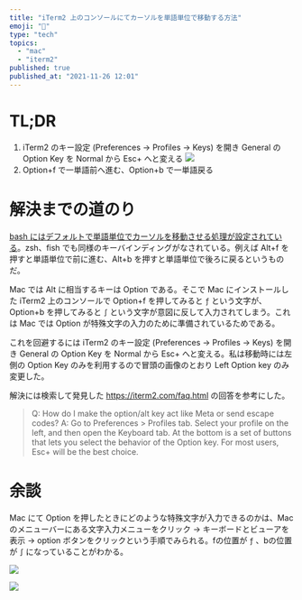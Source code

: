 ```yaml
---
title: "iTerm2 上のコンソールにてカーソルを単語単位で移動する方法"
emoji: "🌟"
type: "tech"
topics:
  - "mac"
  - "iterm2"
published: true
published_at: "2021-11-26 12:01"
---
```


# TL;DR

1. iTerm2 のキー設定 (Preferences -> Profiles -> Keys) を開き General の Option Key を Normal から Esc+ へと変える ![](https://storage.googleapis.com/zenn-user-upload/341738ee65f8-20211126.png)
2. Option+f で一単語前へ進む、Option+b で一単語戻る

# 解決までの道のり

[bash にはデフォルトで単語単位でカーソルを移動させる処理が設定されている](https://www.gnu.org/savannah-checkouts/gnu/bash/manual/bash.html#Commands-For-Moving)。zsh、fish でも同様のキーバインディングがなされている。例えば Alt+f を押すと単語単位で前に進む、Alt+b を押すと単語単位で後ろに戻るというものだ。

Mac では Alt に相当するキーは Option である。そこで Mac にインストールした iTerm2 上のコンソールで Option+f を押してみると `ƒ` という文字が、Option+b を押してみると `∫` という文字が意図に反して入力されてしまう。これは Mac では Option が特殊文字の入力のために準備されているためである。

これを回避するには iTerm2 のキー設定 (Preferences -> Profiles -> Keys) を開き General の Option Key を Normal から Esc+ へと変える。私は移動時には左側の Option Key のみを利用するので冒頭の画像のとおり Left Option key のみ変更した。

解決には検索して発見した https://iterm2.com/faq.html の回答を参考にした。
> Q: How do I make the option/alt key act like Meta or send escape codes?
> A: Go to Preferences > Profiles tab. Select your profile on the left, and then open the Keyboard tab. At the bottom is a set of buttons that lets you select the behavior of the Option key. For most users, Esc+ will be the best choice.

# 余談

Mac にて Option を押したときにどのような特殊文字が入力できるのかは、Mac のメニューバーにある文字入力メニューをクリック -> キーボードとビューアを表示 -> option ボタンをクリックという手順でみられる。fの位置が `ƒ` 、bの位置が `∫` になっていることがわかる。

![](https://storage.googleapis.com/zenn-user-upload/5a81b6e3e462-20211126.png)

![](https://storage.googleapis.com/zenn-user-upload/ebf399ea3910-20211126.png)